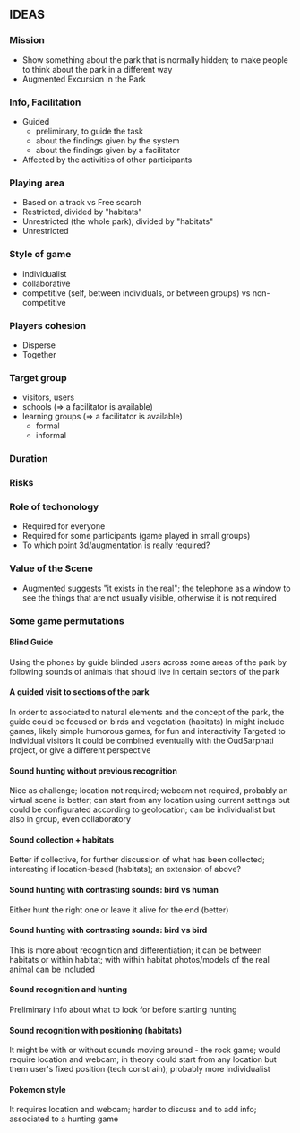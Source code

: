## IDEAS

### Mission
* Show something about the park that is normally hidden; to make people to think about the park in a different way
* Augmented Excursion in the Park

### Info, Facilitation
* Guided
  * preliminary, to guide the task
  * about the findings given by the system
  * about the findings given by a facilitator
* Affected by the activities of other participants

### Playing area
* Based on a track vs Free search
* Restricted, divided by "habitats"
* Unrestricted (the whole park), divided by "habitats"
* Unrestricted

### Style of game
* individualist
* collaborative
* competitive (self, between individuals, or between groups) vs non-competitive

### Players cohesion
* Disperse
* Together

### Target group
* visitors, users
* schools (=> a facilitator is available)
* learning groups (=> a facilitator is available)
   * formal
   * informal

### Duration

### Risks

### Role of techonology
* Required for everyone
* Required for some participants (game played in small groups)
* To which point 3d/augmentation is really required?

### Value of the Scene
* Augmented suggests "it exists in the real"; the telephone as a window to see the things that are not usually visible, otherwise it is not required

### Some game permutations

#### Blind Guide
Using the phones by guide blinded users across some areas of the park by following sounds of animals that should live in certain sectors of the park 

#### A guided visit to sections of the park
In order to associated to natural elements and the concept of the park, the guide could be focused on birds and vegetation (habitats)
In might include games, likely simple humorous games, for fun and interactivity
Targeted to individual visitors
It could be combined eventually with the OudSarphati project, or give a different perspective 

#### Sound hunting without previous recognition
Nice as challenge; location not required; webcam not required, probably an virtual scene is better; can start from any location using current settings but could be configurated according to geolocation; can be individualist but also in group, even collaboratory

#### Sound collection + habitats
Better if collective, for further discussion of what has been collected; interesting if location-based (habitats); an extension of above?

#### Sound hunting with contrasting sounds: bird vs human
Either hunt the right one or leave it alive for the end (better)

#### Sound hunting with contrasting sounds: bird vs bird
This is more about recognition and differentiation; it can be between habitats or within habitat; with within habitat photos/models of the real animal can be included 

#### Sound recognition and hunting
Preliminary info about what to look for before starting hunting

#### Sound recognition with positioning (habitats)
It might be with or without sounds moving around - the rock game; would require location and webcam; in theory could start from any location but them user's fixed position (tech constrain); probably more individualist

#### Pokemon style
It requires location and webcam; harder to discuss and to add info; associated to a hunting game
